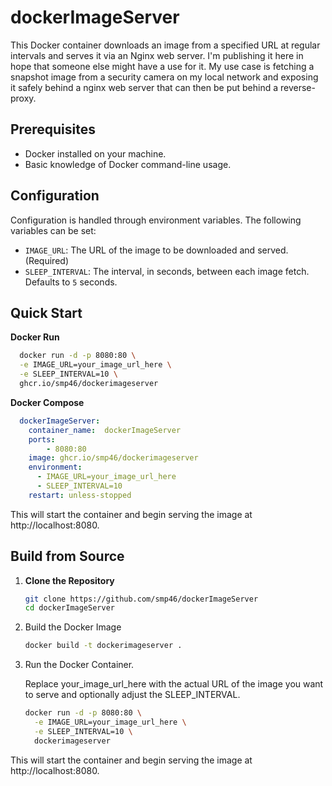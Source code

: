 # dockerImageServer

This Docker container downloads an image from a specified URL at regular intervals and serves it via an Nginx web server. I'm publishing it here in hope that someone else might have a use for it. My use case is fetching a snapshot image from a security camera on my local network and exposing it safely behind a nginx web server that can then be put behind a reverse-proxy.

## Prerequisites

- Docker installed on your machine.
- Basic knowledge of Docker command-line usage.

## Configuration

Configuration is handled through environment variables. The following variables can be set:

- `IMAGE_URL`: The URL of the image to be downloaded and served. (Required)
- `SLEEP_INTERVAL`: The interval, in seconds, between each image fetch. Defaults to `5` seconds.

## Quick Start

**Docker Run**

  ```bash
    docker run -d -p 8080:80 \
    -e IMAGE_URL=your_image_url_here \
    -e SLEEP_INTERVAL=10 \
    ghcr.io/smp46/dockerimageserver
  ```

**Docker Compose**

  ```yaml
    dockerImageServer:
      container_name:  dockerImageServer
      ports:
          - 8080:80
      image: ghcr.io/smp46/dockerimageserver
      environment:
        - IMAGE_URL=your_image_url_here
        - SLEEP_INTERVAL=10
      restart: unless-stopped
```
This will start the container and begin serving the image at http://localhost:8080.

## Build from Source

1. **Clone the Repository**

   ```bash
   git clone https://github.com/smp46/dockerImageServer
   cd dockerImageServer

2. Build the Docker Image

    ```bash
    docker build -t dockerimageserver .

3. Run the Docker Container.
  
    Replace your_image_url_here with the actual URL of the image you want to serve and optionally adjust the SLEEP_INTERVAL.

    ```bash
    docker run -d -p 8080:80 \
      -e IMAGE_URL=your_image_url_here \
      -e SLEEP_INTERVAL=10 \
      dockerimageserver

This will start the container and begin serving the image at http://localhost:8080.
